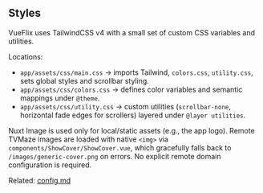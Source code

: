 ## Styles

VueFlix uses TailwindCSS v4 with a small set of custom CSS variables and utilities.

Locations:

- `app/assets/css/main.css` → imports Tailwind, `colors.css`, `utility.css`, sets global styles and scrollbar styling.
- `app/assets/css/colors.css` → defines color variables and semantic mappings under `@theme`.
- `app/assets/css/utility.css` → custom utilities (`scrollbar-none`, horizontal fade edges for scrollers) layered under `@layer utilities`.

Nuxt Image is used only for local/static assets (e.g., the app logo). Remote TVMaze images are loaded with native `<img>` via `components/ShowCover/ShowCover.vue`, which gracefully falls back to `/images/generic-cover.png` on errors. No explicit remote domain configuration is required.

Related: [config.md](./config.md)
